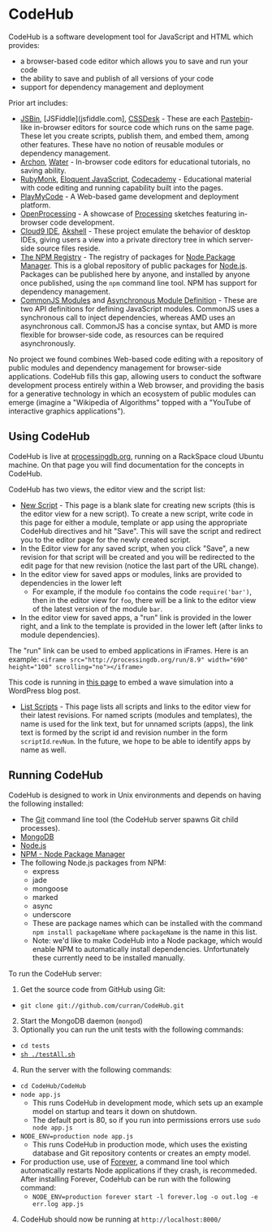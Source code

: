# CodeHub
CodeHub is a software development tool for JavaScript and HTML which provides:

 - a browser-based code editor which allows you to save and run your code
 - the ability to save and publish of all versions of your code
 - support for dependency management and deployment

Prior art includes:
 - [JSBin](jsbin.com), [JSFiddle](jsfiddle.com], [CSSDesk](cssdesk.com) - These are each [Pastebin](pastebin.com)-like in-browser editors for source code which runs on the same page. These let you create scripts, publish them, and embed them, among other features. These have no notion of reusable modules or dependency management.
 - [Archon](http://enja.org/code/archon/), [Water](http://gabrielflor.it/water) - In-browser code editors for educational tutorials, no saving ability.
 - [RubyMonk](http://rubymonk.com/books/1/chapters/1-collections/lessons/2-arrays-introduction), [Eloquent JavaScript](http://eloquentjavascript.net/chapter2.html), [Codecademy](http://www.codecademy.com/tracks/javascript) - Educational material with code editing and running capability built into the pages.
 - [PlayMyCode](http://www.playmycode.com/) - A Web-based game development and deployment platform.
 - [OpenProcessing](http://www.openprocessing.org/) - A showcase of [Processing](http://processing.org/) sketches featuring in-browser code development.
 - [Cloud9 IDE](cloud9ide.com), [Akshell](http://www.akshell.com/ide/) - These project emulate the behavior of desktop IDEs, giving users a view into a private directory tree in which server-side source files reside.
 - [The NPM Registry](http://search.npmjs.org/) - The registry of packages for [Node Package Manager](http://npmjs.org/). This is a global repository of public packages for [Node.js](http://nodejs.org/). Packages can be published here by anyone, and installed by anyone once published, using the `npm` command line tool. NPM has support for dependency management.
 - [CommonJS Modules](http://wiki.commonjs.org/wiki/Modules/1.1.1) and [Asynchronous Module Definition](https://github.com/amdjs/amdjs-api/wiki/AMD) - These are two API definitions for defining JavaScript modules. CommonJS uses a synchronous call to inject dependencies, whereas AMD uses an asynchronous call. CommonJS has a concise syntax, but AMD is more flexible for browser-side code, as resources can be required asynchronously.

No project we found combines Web-based code editing with a repository of public modules and dependency management for browser-side applications. CodeHub fills this gap, allowing users to conduct the software development process entirely within a Web browser, and providing the basis for a generative technology in which an ecosystem of public modules can emerge (imagine a "Wikipedia of Algorithms" topped with a "YouTube of interactive graphics applications").

## Using CodeHub
CodeHub is live at [processingdb.org](http://www.processingdb.org/docs), running on a RackSpace cloud Ubuntu machine. On that page you will find documentation for the concepts in CodeHub.

CodeHub has two views, the editor view and the script list:
 - [New Script](http://processingdb.org/edit) - This page is a blank slate for creating new scripts (this is the editor view for a new script). To create a new script, write code in this page for either a module, template or app using the appropriate CodeHub directives and hit "Save". This will save the script and redirect you to the editor page for the newly created script.
 - In the Editor view for any saved script, when you click "Save", a new revision for that script will be created and you will be redirected to the edit page for that new revision (notice the last part of the URL change).
 - In the editor view for saved apps or modules, links are provided to dependencies in the lower left
   - For example, if the module `foo` contains the code `require('bar')`, then in the editor view for `foo`, there will be a link to the editor view of the latest version of the module `bar`.
 - In the editor view for saved apps, a "run" link is provided in the lower right, and a link to the template is provided in the lower left (after links to module dependencies).

The "run" link can be used to embed applications in iFrames. Here is an example:
`<iframe src="http://processingdb.org/run/8.9" width="690" height="100" scrolling="no"></iframe>` 

This code is running in [this page](http://curransoft.com/interactivegraphics/) to embed a wave simulation into a WordPress blog post.
 - [List Scripts](http://processingdb.org/scripts) - This page lists all scripts and links to the editor view for their latest revisions. For named scripts (modules and templates), the name is used for the link text, but for unnamed scripts (apps), the link text is formed by the script id and revision number in the form `scriptId`.`revNum`. In the future, we hope to be able to identify apps by name as well.

## Running CodeHub
CodeHub is designed to work in Unix environments and depends on having the following installed:
 - The [Git](http://git-scm.com/download) command line tool (the CodeHub server spawns Git child processes).
 - [MongoDB](http://www.mongodb.org/display/DOCS/Quickstart)
 - [Node.js](https://github.com/joyent/node/wiki/Installation)
 - [NPM - Node Package Manager](http://npmjs.org/)
 - The following Node.js packages from NPM:
   - express
   - jade
   - mongoose
   - marked
   - async
   - underscore
   - These are package names which can be installed with the command `npm install packageName` where `packageName` is the name in this list.
   - Note: we'd like to make CodeHub into a Node package, which would enable NPM to automatically install dependencies. Unfortunately these currently need to be installed manually.

To run the CodeHub server:
 1. Get the source code from GitHub using Git:
   - `git clone git://github.com/curran/CodeHub.git`
 2. Start the MongoDB daemon (`mongod`)
 3. Optionally you can run the unit tests with the following commands:
   - `cd tests`
   - [`sh ./testAll.sh`](https://github.com/curran/CodeHub/blob/master/CodeHub/tests/testAll.sh)
 4. Run the server with the following commands:
   - `cd CodeHub/CodeHub`
   - `node app.js`
     - This runs CodeHub in development mode, which sets up an example model on startup and tears it down on shutdown.
     - The default port is 80, so if you run into permissions errors use `sudo node app.js`
   - `NODE_ENV=production node app.js`
     - This runs CodeHub in production mode, which uses the existing database and Git repository contents or creates an empty model.
   - For production use, use of [Forever](https://github.com/nodejitsu/forever/), a command line tool which automatically restarts Node applications if they crash, is recommeded. After installing Forever, CodeHub can be run with the following command:
     - `NODE_ENV=production forever start -l forever.log -o out.log -e err.log app.js`
 4. CodeHub should now be running at `http://localhost:8000/`
